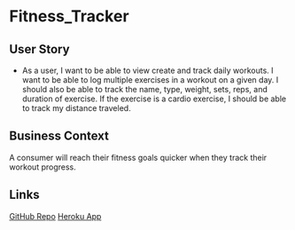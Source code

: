 # Fitness_Tracker
## User Story

* As a user, I want to be able to view create and track daily workouts. I want to be able to log multiple exercises in a workout on a given day. I should also be able to track the name, type, weight, sets, reps, and duration of exercise. If the exercise is a cardio exercise, I should be able to track my distance traveled.

## Business Context

A consumer will reach their fitness goals quicker when they track their workout progress.

## Links
[GitHub Repo](https://github.com/whit3hat/Fitness_Tracker)
[Heroku App](https://limitless-cliffs-70442.herokuapp.com/)
